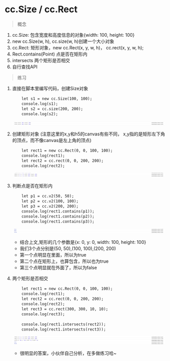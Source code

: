 # cc.Size / cc.Rect
> 概念
1. cc.Size: 包含宽度和高度信息的对象{width: 100, height: 100}
2. new cc.Size(w, h), cc.size(w, h)创建一个大小对象
3. cc.Rect: 矩形对象，new cc.Rect(x, y, w, h)， cc.rect(x, y, w, h);
4. Rect.contains(Point) 点是否在矩形内
5. intersects 两个矩形是否相交
6. 自行查找API

> 练习
1. 直接在脚本里编写代码，创建Size对象
    ```
        let s1 = new cc.Size(100, 100);
        console.log(s1);
        let s2 = cc.size(200, 200);
        console.log(s2);
    ```
    
    ![](./images/创建Size对象.jpg)
    
2. 创建矩形对象 (注意这里的x,y和h5的canvas有些不同，
    x,y指的是矩形左下角的顶点，而不像canvas是左上角的顶点)
    ```
        let rect1 = new cc.Rect(0, 0, 100, 100);
        console.log(rect1);
        let rect2 = cc.rect(0, 0, 200, 200);
        console.log(rect2);
    ```
    
    ![](./images/创建Rect对象.jpg)
    
3. 判断点是否在矩形内
    ```
        let p1 = cc.v2(50, 50);
        let p2 = cc.v2(100, 100);
        let p3 = cc.v2(200, 200);
        console.log(rect1.contains(p1));
        console.log(rect1.contains(p2));
        console.log(rect1.contains(p3));
    ```
    
    ![](./images/判断点是否在矩形内.jpg)
    
    * 结合上文,矩形的几个参数是{x: 0, y: 0, width: 100, height: 100}
    * 我们3个点分别是(50, 50),(100, 100),(200, 200)
    * 第一个点明显在里面，所以为true
    * 第二个点在矩形上，也算包含，所以也为true
    * 第三个点明显就在外面了，所以为false
    
4. 两个矩形是否相交
    ```
        let rect1 = new cc.Rect(0, 0, 100, 100);
        console.log(rect1);
        let rect2 = cc.rect(0, 0, 200, 200);
        console.log(rect2);
        let rect3 = cc.rect(300, 300, 10, 10);
        console.log(rect3);

        console.log(rect1.intersects(rect2));
        console.log(rect1.intersects(rect3));
    ```
    
    ![](./images/判断矩形是否相交.jpg)
    
    * 很明显的答案，小伙伴自己分析，在多做练习哈~
    


